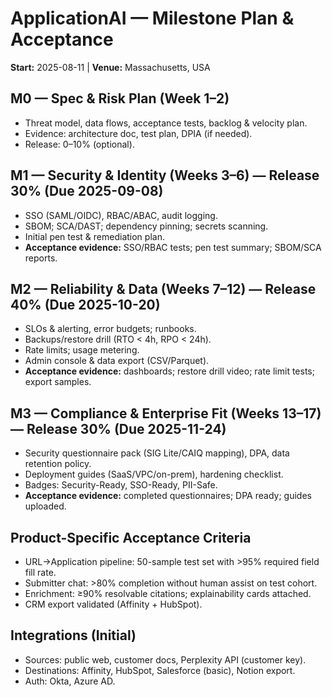 # ApplicationAI — Milestone Plan & Acceptance
**Start:** 2025-08-11  |  **Venue:** Massachusetts, USA

## M0 — Spec & Risk Plan (Week 1–2)
- Threat model, data flows, acceptance tests, backlog & velocity plan.
- Evidence: architecture doc, test plan, DPIA (if needed).
- Release: 0–10% (optional).

## M1 — Security & Identity (Weeks 3–6) — Release 30% (Due 2025-09-08)
- SSO (SAML/OIDC), RBAC/ABAC, audit logging.
- SBOM; SCA/DAST; dependency pinning; secrets scanning.
- Initial pen test & remediation plan.
- **Acceptance evidence:** SSO/RBAC tests; pen test summary; SBOM/SCA reports.

## M2 — Reliability & Data (Weeks 7–12) — Release 40% (Due 2025-10-20)
- SLOs & alerting, error budgets; runbooks.
- Backups/restore drill (RTO < 4h, RPO < 24h).
- Rate limits; usage metering.
- Admin console & data export (CSV/Parquet).
- **Acceptance evidence:** dashboards; restore drill video; rate limit tests; export samples.

## M3 — Compliance & Enterprise Fit (Weeks 13–17) — Release 30% (Due 2025-11-24)
- Security questionnaire pack (SIG Lite/CAIQ mapping), DPA, data retention policy.
- Deployment guides (SaaS/VPC/on-prem), hardening checklist.
- Badges: Security-Ready, SSO-Ready, PII-Safe.
- **Acceptance evidence:** completed questionnaires; DPA ready; guides uploaded.

## Product-Specific Acceptance Criteria
- URL→Application pipeline: 50-sample test set with >95% required field fill rate.  
- Submitter chat: >80% completion without human assist on test cohort.  
- Enrichment: ≥90% resolvable citations; explainability cards attached.  
- CRM export validated (Affinity + HubSpot).

## Integrations (Initial)
- Sources: public web, customer docs, Perplexity API (customer key).  
- Destinations: Affinity, HubSpot, Salesforce (basic), Notion export.  
- Auth: Okta, Azure AD.
